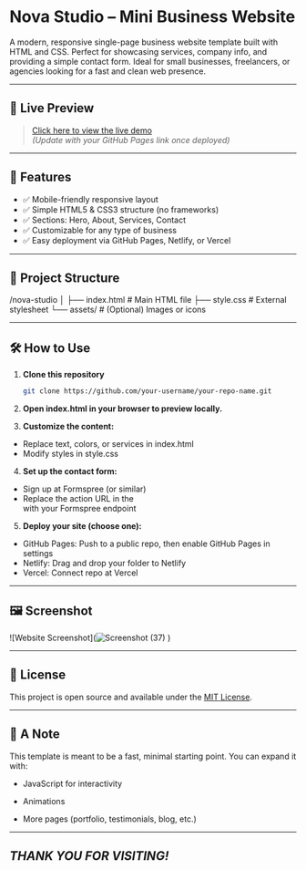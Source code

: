 # Nova Studio – Mini Business Website

A modern, responsive single-page business website template built with HTML and CSS. Perfect for showcasing services, company info, and providing a simple contact form. Ideal for small businesses, freelancers, or agencies looking for a fast and clean web presence.

---

## 🚀 Live Preview

> [Click here to view the live demo](https://your-username.github.io/mini-business/)  
*(Update with your GitHub Pages link once deployed)*

---

## 📌 Features

- ✅ Mobile-friendly responsive layout
- ✅ Simple HTML5 & CSS3 structure (no frameworks)
- ✅ Sections: Hero, About, Services, Contact
- ✅ Customizable for any type of business
- ✅ Easy deployment via GitHub Pages, Netlify, or Vercel

---

## 📁 Project Structure

/nova-studio
 │
 ├── index.html # Main HTML file
 ├── style.css # External stylesheet
 └── assets/ # (Optional) Images or icons


---

## 🛠 How to Use

1. **Clone this repository**  
   ```bash
   git clone https://github.com/your-username/your-repo-name.git
2. **Open index.html in your browser to preview locally.**

3. **Customize the content:**
  - Replace text, colors, or services in index.html
  - Modify styles in style.css

4. **Set up the contact form:**
- Sign up at Formspree (or similar)
- Replace the action URL in the <form> with your Formspree endpoint

5. **Deploy your site (choose one):**
- GitHub Pages: Push to a public repo, then enable GitHub Pages in settings
- Netlify: Drag and drop your folder to Netlify
 - Vercel: Connect repo at Vercel

---

## 🖼 Screenshot

![Website Screenshot](![Screenshot (37)](https://github.com/user-attachments/assets/932520e6-0bb1-4dda-a4cb-191690ff6ea4)
)


---

## 📄 License
This project is open source and available under the [MIT License](LICENSE).

---

## 💬 A Note
This template is meant to be a fast, minimal starting point. You can expand it with:

- JavaScript for interactivity

- Animations

- More pages (portfolio, testimonials, blog, etc.)

---
*THANK YOU FOR VISITING!*
---
